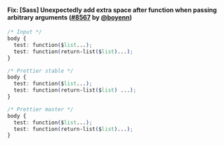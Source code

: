 #### Fix: [Sass] Unexpectedly add extra space after function when passing arbitrary arguments ([#8567](https://github.com/prettier/prettier/pull/8567) by [@boyenn](https://github.com/boyenn))

<!-- prettier-ignore -->
```css
/* Input */
body {
  test: function($list...);
  test: function(return-list($list)...);
}

/* Prettier stable */
body {
  test: function($list...);
  test: function(return-list($list) ...);
}

/* Prettier master */
body {
  test: function($list...);
  test: function(return-list($list)...);
}
```
